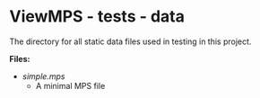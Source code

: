 # ViewMPS - tests - data

The directory for all static data files used in testing in this project.

**Files:**
- *simple.mps*
  - A minimal MPS file
